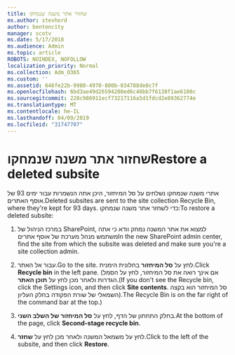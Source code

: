 ```yaml
---
title: שחזור אתר משנה שנמחקו
ms.author: stevhord
author: bentoncity
manager: scotv
ms.date: 5/17/2018
ms.audience: Admin
ms.topic: article
ROBOTS: NOINDEX, NOFOLLOW
localization_priority: Normal
ms.collection: Adm_O365
ms.custom: ''
ms.assetid: 646fe22b-9980-4970-800b-034788de0c7f
ms.openlocfilehash: 6bd3ae49d26594200ed6c46bb7f6138f1ae6100c
ms.sourcegitcommit: 228c986911ecf73217116a5d1fdcd2e89362774e
ms.translationtype: MT
ms.contentlocale: he-IL
ms.lasthandoff: 04/09/2019
ms.locfileid: "31747707"
---
```

# <a name="restore-a-deleted-subsite"></a><span data-ttu-id="30123-102">שחזור אתר משנה שנמחקו</span><span class="sxs-lookup"><span data-stu-id="30123-102">Restore a deleted subsite</span></span>

<span data-ttu-id="30123-103">אתרי משנה שנמחקו נשלחים על סל המיחזור, היכן אתה הנשמרות עבור ימים 93 של אוסף האתרים.</span><span class="sxs-lookup"><span data-stu-id="30123-103">Deleted subsites are sent to the site collection Recycle Bin, where they're kept for 93 days.</span></span> <span data-ttu-id="30123-104">כדי לשחזר אתר משנה שנמחקו:</span><span class="sxs-lookup"><span data-stu-id="30123-104">To restore a deleted subsite:</span></span>
  
1. <span data-ttu-id="30123-105">במרכז הניהול של SharePoint, למצוא את אתר המשנה נמחק וודא כי אתה משתמש מנהל מערכת של אוסף אתרים</span><span class="sxs-lookup"><span data-stu-id="30123-105">In the new SharePoint admin center, find the site from which the subsite was deleted and make sure you're a site collection admin.</span></span> 
    
2. <span data-ttu-id="30123-106">עבור אל האתר.</span><span class="sxs-lookup"><span data-stu-id="30123-106">Go to the site.</span></span> <span data-ttu-id="30123-107">לחץ על **סל המיחזור** בחלונית הימנית.</span><span class="sxs-lookup"><span data-stu-id="30123-107">Click **Recycle bin** in the left pane.</span></span> <span data-ttu-id="30123-108">(אם אינך רואה את סל המיחזור, לחץ על הסמל הגדרות ולאחר מכן לחץ על **תוכן האתר**.</span><span class="sxs-lookup"><span data-stu-id="30123-108">(If you don't see the Recycle bin, click the Settings icon, and then click **Site contents**.</span></span> <span data-ttu-id="30123-109">סל המיחזור הוא בקצה השמאלי של שורת הפקודה בחלק העליון).</span><span class="sxs-lookup"><span data-stu-id="30123-109">The Recycle Bin is on the far right of the command bar at the top.)</span></span>
    
3. <span data-ttu-id="30123-110">בחלק התחתון של הדף, לחץ על **סל המיחזור של השלב השני**.</span><span class="sxs-lookup"><span data-stu-id="30123-110">At the bottom of the page, click **Second-stage recycle bin**.</span></span>
    
4. <span data-ttu-id="30123-111">לחץ על משמאל המשנה ולאחר מכן לחץ על **שחזר**.</span><span class="sxs-lookup"><span data-stu-id="30123-111">Click to the left of the subsite, and then click **Restore**.</span></span>
    

